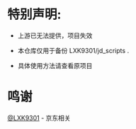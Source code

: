 # 特别声明: 

* 上游已无法提供，项目失效

* 本仓库仅用于备份 LXK9301/jd_scripts .

* 具体使用方法请查看原项目


# 鸣谢

[@LXK9301](https://github.com/LXK9301)  - 京东相关
